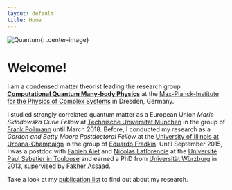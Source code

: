 ```yaml
---
layout: default
title: Home
---
```


![Quantum](/b/images/mb.png){: .center-image}

Welcome! 
=====================

I am a condensed matter theorist leading the research group [**Computational Quantum Many-body Physics**](https://www.pks.mpg.de/computational-quantum-many-body-physics) at the [Max-Planck-Institute for the Physics of Complex Systems](https://www.pks.mpg.de/de/) in Dresden, Germany.

I studied strongly correlated quantum matter as a European Union *Marie Skłodowska Curie Fellow* 
at [Technische Universität München](http://www.ph.tum.de) in the group of [Frank Pollmann](https://www.professoren.tum.de/en/pollmann-frank/) until March 2018.
Before, I conducted my research as a *Gordon and Betty Moore Postdoctoral Fellow* at the 
[University of Illinois at Urbana-Champaign](http://icmt.illinois.edu) in the group of 
[Eduardo Fradkin](https://physics.illinois.edu/people/profile.asp?efradkin). Until September 2015, I was 
a postdoc with [Fabien Alet](http://www.lpt.ups-tlse.fr/spip.php?article20&lang=fr) and 
[Nicolas Laflorencie](http://www.lpt.ups-tlse.fr/spip.php?article53&lang=fr) at the
[Université Paul Sabatier in Toulouse](http://www.irsamc.ups-tlse.fr) and earned a PhD 
from [Universität Würzburg](http://physik.uni-wuerzburg.de) in 2013, 
supervised by [Fakher Assaad](http://www.physik.uni-wuerzburg.de/~assaad/).


Take a look at my [publication list](/b/publications) to find out about my research.
